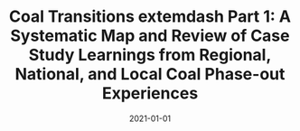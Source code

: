 ---
title: "Coal Transitions\textemdash Part 1: A Systematic Map and Review of Case Study Learnings from Regional, National, and Local Coal Phase-out Experiences"
collection: publications
permalink: /publications/8
date: 2021-01-01
venue: "Environmental Research Letters"
citation: "Diluiso, Francesca, Walk, Paula, Manych, Niccolò, Cerutti, Nicola, Chipiga, Vladislav, Workman, Annabelle, Ayas, Ceren, Cui, Ryna Yiyun, Cui, Diyang, Song, Kaihui, Banisch, Lucy A., Moretti, Nikolaj, <b>Callaghan, Max W.</b>, Clarke, Leon, Creutzig, Felix, Hilaire, Jérôme, Jotzo, Frank, Kalkuhl, Matthias, Lamb, William F., Löschel, Andreas, Müller-Hansen, Finn, Nemet, Gregory F., Oei, Pao-Yu, Sovacool, Benjamin K., Steckel, Jan C., Thomas, Sebastian, Wiseman, John, Minx, Jan C.. (2021). &quot;Coal Transitions\textemdash Part 1: A Systematic Map and Review of Case Study Learnings from Regional, National, and Local Coal Phase-out Experiences.&quot; <i>Environmental Research Letters</i>. 16(11)."
doi: "10.1088/1748-9326/ac1b58"
---